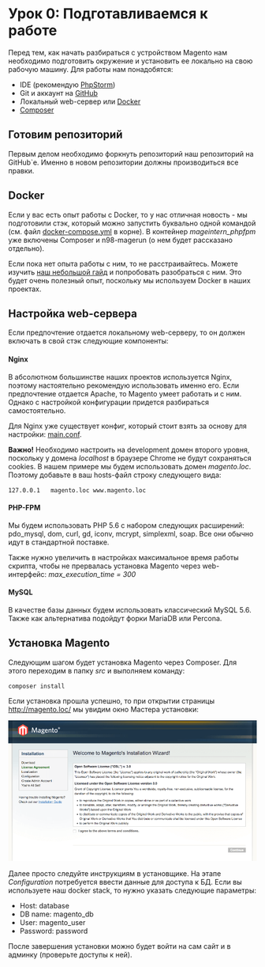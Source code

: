 # Урок 0: Подготавливаемся к работе

Перед тем, как начать разбираться с устройством Magento нам необходимо подготовить окружение и установить ее локально на свою рабочую машину. Для работы нам понадобятся:

- IDE (рекомендую [PhpStorm](https://www.jetbrains.com/phpstorm/))
- Git и аккаунт на [GitHub](https://github.com/)
- Локальный web-сервер или [Docker](https://www.docker.com/)
- [Composer](https://getcomposer.org/)

## Готовим репозиторий
Первым делом необходимо форкнуть репозиторий наш репозиторий на GitHub`е. Именно в новом репозитории должны производиться все правки. 

## Docker
Если у вас есть опыт работы с Docker, то у нас отличная новость - мы подготовили стэк, который можно запустить буквально одной командой (см. файл [docker-compose.yml](../docker-compose.yml) в корне). В контейнер _mageintern_phpfpm_ уже включены Composer и n98-magerun (о нем будет рассказано отдельно).

Если пока нет опыта работы с ним, то не расстраивайтесь. Можете изучить [наш небольшой гайд](extra/docker.md) и попробовать разобраться с ним. Это будет очень полезный опыт, поскольку мы используем Docker в наших проектах.

## Настройка web-сервера
Если предпочтение отдается локальному web-серверу, то он должен включать в свой стэк следующие компоненты:

#### Nginx
В абсолютном большинстве наших проектов используется Nginx, поэтому настоятельно рекомендую использовать именно его. Если предпочтение отдается Apache, то Magento умеет работать и с ним. Однако с настройкой конфигурации придется разбираться самостоятельно.

Для Nginx уже существует конфиг, который стоит взять за основу для настройки: [main.conf](../dev/docker/nginx/vhosts/main.conf).

**Важно!** Необходимо настроить на development домен второго уровня, поскольку у домена _localhost_ в браузере Chrome не будут сохраняться cookies. В нашем примере мы будем использовать домен _magento.loc_. Поэтому добавьте в ваш hosts-файл строку следующего вида:
```
127.0.0.1   magento.loc www.magento.loc
```

#### PHP-FPM
Мы будем использовать PHP 5.6 с набором следующих расширений: pdo_mysql, dom, curl, gd, iconv, mcrypt, simplexml, soap. Все они обычно идут в стандартной поставке.

Также нужно увеличить в настройках максимальное время работы скрипта, чтобы не прервалась установка Magento через web-интерфейс: _max_execution_time = 300_

#### MySQL
В качестве базы данных будем использовать классический MySQL 5.6. Также как альтернатива подойдут форки MariaDB или Percona.

## Установка Magento
Следующим шагом будет установка Magento через Composer. Для этого переходим в папку _src_ и выполняем команду:

```
composer install
```

Если установка прошла успешно, то при открытии страницы http://magento.loc/ мы увидим окно Мастера установки:

![Magento Install Wizard](img/magento_install_wizard.png)

Далее просто следуйте инструкциям в установщике. На этапе _Configuration_ потребуется ввести данные для доступа к БД. Если вы используете наш docker stack, то нужно указать следующие параметры:

- Host: database
- DB name: magento_db
- User: magento_user
- Password: password

После завершения установки можно будет войти на сам сайт и в админку (проверьте доступы к ней).
